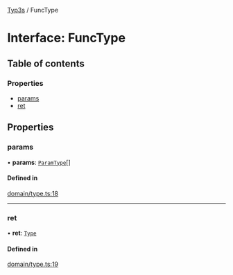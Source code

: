 [Typ3s](../README.md) / FuncType

# Interface: FuncType

## Table of contents

### Properties

- [params](FuncType.md#params)
- [ret](FuncType.md#ret)

## Properties

### params

• **params**: [`ParamType`](ParamType.md)[]

#### Defined in

[domain/type.ts:18](https://github.com/data7expressions/typ3s/blob/29a63ec/src/lib/domain/type.ts#L18)

___

### ret

• **ret**: [`Type`](../classes/Type.md)

#### Defined in

[domain/type.ts:19](https://github.com/data7expressions/typ3s/blob/29a63ec/src/lib/domain/type.ts#L19)

